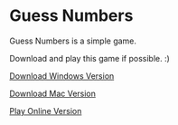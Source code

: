 # Guess Numbers

Guess Numbers is a simple game. 

Download and play this game if possible. :)

[Download Windows Version](https://cdn.jsdelivr.net/gh/Merret/GuessNumbers@1.0/App/Win/Guess-Numbers-Win.zip)

[Download Mac Version](https://cdn.jsdelivr.net/gh/Merret/GuessNumbers@1.0/App/Mac/Guess-Numbers-Mac.dmg)

[Play Online Version](https://merret.github.io/GuessNumbers/)
